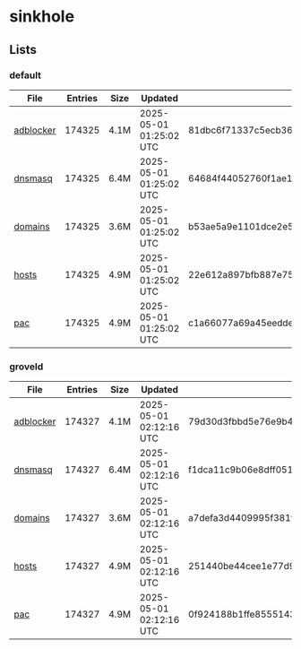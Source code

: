 # sinkhole

## Lists

### default

|File|Entries|Size|Updated|Hash|
|-|-|-|-|-|
|[adblocker](https://raw.githubusercontent.com/groveld/sinkhole/lists/default/adblocker.txt)|174325|4.1M|2025-05-01 01:25:02 UTC|81dbc6f71337c5ecb363cb448e3bc95aaabcc79088ddfbc7c706cbec12bf8f8a|
|[dnsmasq](https://raw.githubusercontent.com/groveld/sinkhole/lists/default/dnsmasq.txt)|174325|6.4M|2025-05-01 01:25:02 UTC|64684f44052760f1ae1a25d8329a4e9fb43067bc322ed82df3d9bd4d14fe01b5|
|[domains](https://raw.githubusercontent.com/groveld/sinkhole/lists/default/domains.txt)|174325|3.6M|2025-05-01 01:25:02 UTC|b53ae5a9e1101dce2e57ffffcbb592e906dffd439ed992bc208bb6fd8a14c83b|
|[hosts](https://raw.githubusercontent.com/groveld/sinkhole/lists/default/hosts.txt)|174325|4.9M|2025-05-01 01:25:02 UTC|22e612a897bfb887e75c47d8e1396157ec444e74a6b49e253b9f99d3f0c54c9c|
|[pac](https://raw.githubusercontent.com/groveld/sinkhole/lists/default/pac.txt)|174325|4.9M|2025-05-01 01:25:02 UTC|c1a66077a69a45eedde2a719f9b3bb6cb0599751ce6af2ea8e7ee5c2f3d75864|

### groveld

|File|Entries|Size|Updated|Hash|
|-|-|-|-|-|
|[adblocker](https://raw.githubusercontent.com/groveld/sinkhole/lists/groveld/adblocker.txt)|174327|4.1M|2025-05-01 02:12:16 UTC|79d30d3fbbd5e76e9b41a227e2daa3fbe18cba6464e6def2b76ca0c9c2a9440b|
|[dnsmasq](https://raw.githubusercontent.com/groveld/sinkhole/lists/groveld/dnsmasq.txt)|174327|6.4M|2025-05-01 02:12:16 UTC|f1dca11c9b06e8dff0512b874d866ed6349394809fffbe061d6edcdd763e2d92|
|[domains](https://raw.githubusercontent.com/groveld/sinkhole/lists/groveld/domains.txt)|174327|3.6M|2025-05-01 02:12:16 UTC|a7defa3d4409995f381fac15c07ba147a9e0029783ee03a6c1ffdf51ea63f99e|
|[hosts](https://raw.githubusercontent.com/groveld/sinkhole/lists/groveld/hosts.txt)|174327|4.9M|2025-05-01 02:12:16 UTC|251440be44cee1e77d9b864b0838a1186ee0754ab1bd4220874ff9dd43bcb16d|
|[pac](https://raw.githubusercontent.com/groveld/sinkhole/lists/groveld/pac.txt)|174327|4.9M|2025-05-01 02:12:16 UTC|0f924188b1ffe855514309dfe2704e2d9cc4ca116b3c053dfc3d91c21bc21c24|
